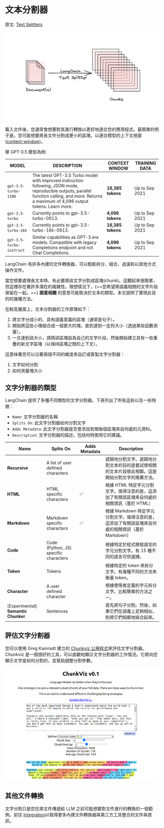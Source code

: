 # 文本分割器

原文: [Text Splitters](https://python.langchain.com/docs/modules/data_connection/document_transformers/)

![](./assets/textsplitter.webp)

載入文件後，您通常會想要對其進行轉換以更好地適合您的應用程式。最簡單的例子是，您可能想要將長文件分割成更小的區塊，以適合模型的上下文視窗([context-window](https://platform.openai.com/docs/models/gpt-3-5))。 

舉 GPT-3.5 模型為例:

|MODEL	|DESCRIPTION	|CONTEXT WINDOW	|TRAINING DATA|
|-------|---------------|---------------|-------------|
|`gpt-3.5-turbo-1106`|The latest GPT-3.5 Turbo model with improved instruction following, JSON mode, reproducible outputs, parallel function calling, and more. Returns a maximum of 4,096 output tokens. Learn more.	|**16,385 <br/>tokens**|Up to Sep 2021|
|`gpt-3.5-turbo`|Currently points to gpt-3.5-turbo-0613.	|**4,096 <br/>tokens**|Up to Sep 2021|
|`gpt-3.5-turbo-16k`|Currently points to gpt-3.5-turbo-16k-0613.	|**16,385 <br/>tokens**|Up to Sep 2021|
|`gpt-3.5-turbo-instruct`|Similar capabilities as GPT-3 era models. Compatible with legacy Completions endpoint and not Chat Completions.	|**4,096 <br/>tokens**|Up to Sep 2021|

LangChain 有許多內建的文件轉換器，可以輕鬆拆分、組合、過濾和以其他方式操作文件。

當您想要處理長文本時，有必要將該文字分割成區塊(chunk)。這聽起來很簡單，但這裡存在著許多潛在的複雜性。理想情況下，{==您希望將語義相關的文字片段保留在一起。==} **語意相關** 的意思可能取決於文本的類型。本文說明了實現此目的的幾種方法。

在較高層面上，文本分割器的工作原理如下：

1. 將文字分成小的、具有語義意義的區塊（通常是句子）。
2. 開始將這些小塊組合成一個更大的塊，直到達到一定的大小（透過某些函數測量）。
3. 一旦達到該大小，請將該區塊設為自己的文字片段，然後開始建立具有一些重疊的新文字區塊（以保持區塊之間的上下文）。

這意味著您可以沿著兩個不同的維度來自訂或客製文字分割器：

1. 文字如何分割
2. 如何測量塊大小

## 文字分割器的類型

LangChain 提供了多種不同類型的文字分割器。下表列出了所有這些以及一些特徵：

- `Name`: 文字分割器的名稱
- `Splits On`: 此文字分割器如何分割文字
- `Adds Metadata`: 此文字分割器是否會添加有關每個區塊來自何處的元資料。
- `Description`: 文字分割器的描述，包括何時使用它的建議。

|Name	|Splits On	|Adds Metadata	|Description|
|-------|-----------|---------------|-----------|
|**Recursive**|A list of user defined characters||遞歸地分割文字。遞歸地分割文本的目的是嘗試使相關的文本片段彼此相鄰。這是開始分割文字的推薦方法。|
|**HTML**|HTML specific characters|✅|根據 HTML 特定字元分割文字。值得注意的是，這添加了有關該區塊來自何處的相關資訊（基於 HTML）|
|**Markdown**|Markdown specific characters|✅|根據 Markdown 特定字元分割文字。值得注意的是，這添加了有關該區塊來自何處的相關資訊（基於 Markdown）|
|**Code**|Code (Python, JS) specific characters||根據特定於程式開發語言的字元分割文字。有 15 種不同的語言可供選擇。|
|**Token**|Tokens	||根據特定的 token 來拆分文字。有幾種不同的方法來衡量 token。|
|**Character**|A user defined character||根據使用者定義的字元拆分文字。比較簡單的方法之一。|
|[Experimental] **Semantic Chunker**|Sentences||首先將句子分割。然後，如果它們在語義上足夠相似，則將它們相鄰地組合起來。|

## 評估文字分割器

您可以使用 Greg Kamradt 建立的 [Chunkviz 公用程式](https://www.chunkviz.com/)來評估文字分割器。 Chunkviz 是一個很好的工具，可以直觀地顯示文字分割器的工作情況。它將向您顯示文字是如何分割的，並幫助調整分割參數。

![](./assets/chunkviz.png)

## 其他文件轉換

文字分割只是您在將文件傳遞給 LLM 之前可能想要對文件進行的轉換的一個範例。前往 [Integration](https://python.langchain.com/docs/integrations/document_transformers/)以取得更多內建文件轉換器與第三方工具整合的文件與資訊。